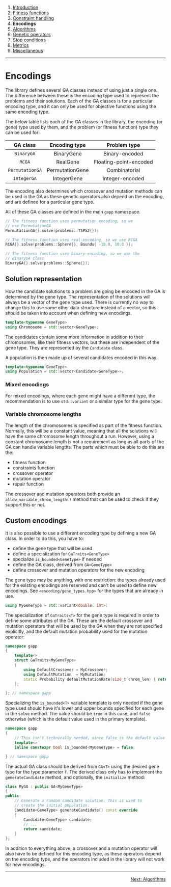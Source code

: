 
1. [Introduction](introduction.md)  
2. [Fitness functions](fitness-functions.md)  
3. [Constraint handling](constraint-handling.md)  
4. **Encodings**  
5. [Algorithms](algorithms.md)  
6. [Genetic operators](genetic-operators.md)  
7. [Stop conditions](stop-conditions.md)  
8. [Metrics](metrics.md)  
9. [Miscellaneous](miscellaneous.md)

------------------------------------------------------------------------------------------------

# Encodings

The library defines several GA classes instead of using just a single one.
The difference between these is the encoding type used to represent the
problems and their solutions. Each of the GA classes is for a particular
encoding type, and it can only be used for objective functions using the
same encoding type.

The below table lists each of the GA classes in the library, the encoding
(or gene) type used by them, and the problem (or fitness function) type
they can be used for:

  |     GA class    |  Encoding type  |      Problem type      |
  |:---------------:|:---------------:|:----------------------:|
  |   `BinaryGA`    |   BinaryGene    |    Binary-encoded      |
  |     `RCGA`      |    RealGene     | Floating-point-encoded |
  | `PermutationGA` | PermutationGene |     Combinatorial      |
  |   `IntegerGA`   |   IntegerGene   |    Integer-encoded     |

The encoding also determines which crossover and mutation methods
can be used in the GA as these genetic operators also depend on the
encoding, and are defined for a particular gene type.

All of these GA classes are defined in the main `gapp` namespace.

```cpp
// The fitness function uses permutation encoding, so we
// use PermutationGA
PermutationGA{}.solve(problems::TSP52{});

// The fitness function uses real-encoding, so we use RCGA
RCGA{}.solve(problems::Sphere{}, Bounds{ -10.0, 10.0 });

// The fitness function uses binary-encoding, so we use the
// BinaryGA class
BinaryGA{}.solve(problems::Sphere{});
```


## Solution representation

How the candidate solutions to a problem are going be encoded in the GA is
determined by the gene type. The representation of the solutions will always
be a vector of the gene type used. There is currently no way to change this
to use some other data structure instead of a vector, so this should be taken
into account when defining new encodings.

```cpp
template<typename GeneType>
using Chromosome = std::vector<GeneType>;
```

The candidates contain some more information in addition to their
chromosomes, like their fitness vectors, but these are independent
of the gene type. They are represented by the `Candidate` class.

A population is then made up of several candidates encoded in
this way.

```cpp
template<typename GeneType>
using Population = std::vector<Candidate<GeneType>>;
```


### Mixed encodings

For mixed encodings, where each gene might have a different type, the
recommendation is to use `std::variant` or a similar type for the gene
type.


### Variable chromosome lengths

The length of the chromosomes is specified as part of the fitness function.
Normally, this will be a constant value, meaning that all the solutions
will have the same chromosome length throughout a run. However, using a
constant chromosome length is not a requirement as long as all parts of the
GA can handle variable lengths. The parts which must be able to do this are
the:

 - fitness function
 - constraints function
 - crossover operator
 - mutation operator
 - repair function

The crossover and mutation operators both provide an
`allow_variable_chrom_length()` method that can be used to check if they
support this or not.


## Custom encodings

It is also possible to use a different encoding type by defining a
new GA class. In order to do this, you have to:

 - define the gene type that will be used
 - define a specialization for `GaTraits<GeneType>`
 - specialize `is_bounded<GeneType>` if needed
 - define the GA class, derived from `GA<GeneType>`
 - define crossover and mutation operators for the new encoding

The gene type may be anything, with one restriction: the types
already used for the existing encodings are reserved and can't
be used to define new encodings. See `<encoding/gene_types.hpp>`
for the types that are already in use.

```cpp
using MyGeneType = std::variant<double, int>;
```

The specialization of `GaTraits<T>` for the gene type is required
in order to define some attributes of the GA. These are the default
crossover and mutation operators that will be used by the GA when
they are not specified explicitly, and the default mutation probability
used for the mutation operator:

```cpp
namespace gapp
{
    template<>
    struct GaTraits<MyGeneType>
    {
        using DefaultCrossover = MyCrossover;
        using DefaultMutation  = MyMutation;
        static Probability defaultMutationRate(size_t chrom_len) { return 1.0 / chrom_len; }
    };

}; // namespace gapp
```

Specializing the `is_bounded<T>` variable template is only needed if
the gene type used should have it's lower and upper bounds specified
for each gene in the `solve` method. The value should be `true` in
this case, and `false` otherwise (which is the default value used in
the primary template).

```cpp
namespace gapp
{
    // This isn't technically needed, since false is the default value
    template<>
    inline constexpr bool is_bounded<MyGeneType> = false;

} // namespace gapp
```

The actual GA class should be derived from `GA<T>` using the desired gene
type for the type parameter `T`. The derived class only has to implement
the `generateCandidate` method, and optionally, the `initialize` method:

```cpp
class MyGA : public GA<MyGeneType>
{
public:
    // Generate a random candidate solution. This is used to
    // create the initial population.
    Candidate<GeneType> generateCandidate() const override
    {
        Candidate<GeneType> candidate;
        // ...
        return candidate;
    }
};
```

In addition to everything above, a crossover and a mutation operator will
also have to be defined for this encoding type, as these operators depend
on the encoding type, and the operators included in the library will not
work for new encodings.

------------------------------------------------------------------------------------------------

<p align="right"><a href="algorithms.md">Next: Algorithms</a></p>
